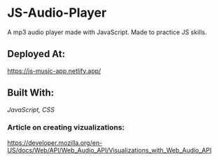 # JS-Audio-Player
A mp3 audio player made with JavaScript. Made to practice JS skills.

## Deployed At: 
https://js-music-app.netlify.app/

## Built With:
*JavaScript, CSS*


### Article on creating vizualizations: 
https://developer.mozilla.org/en-US/docs/Web/API/Web_Audio_API/Visualizations_with_Web_Audio_API
